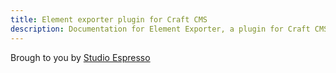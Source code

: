 ```yaml
---
title: Element exporter plugin for Craft CMS
description: Documentation for Element Exporter, a plugin for Craft CMS.
---
```

Brough to you by [Studio Espresso](https://studioespresso.co/)
